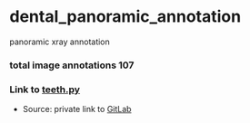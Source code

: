 # dental_panoramic_annotation
panoramic xray annotation

### total image annotations 107
### Link to [teeth.py](https://github.com/er1czz/dental_panoramic_annotation/blob/443fef6d71ac13c6de851a70cc7b1d7e433a06ae/teeth.py)
- Source: private link to [GitLab](https://gitlab.healthcareit.net/ArtificialIntelligence/maskrcnn/-/blob/master/samples/teeth/teeth.py)
